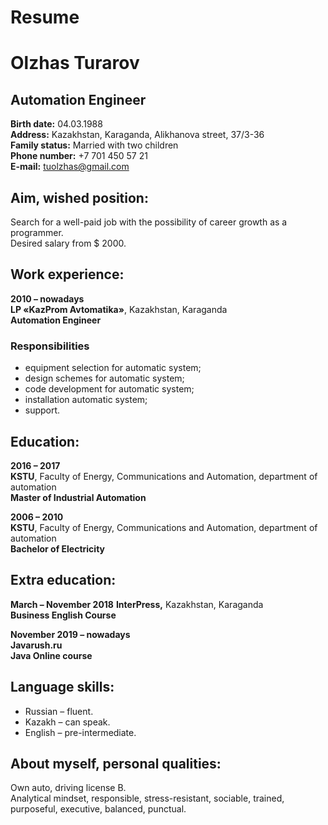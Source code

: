 
# **Resume**
# **Olzhas Turarov**  
## Automation Engineer  
**Birth date:**	04.03.1988  
**Address:**	Kazakhstan, Karaganda, Alikhanova street, 37/3-36  
**Family status:**	Married with two children  
**Phone number:**	+7 701 450 57 21  
**E-mail:**	tuolzhas@gmail.com  
  
## Aim, wished position:  
Search for a well-paid job with the possibility of career growth as a programmer.  
Desired salary from $ 2000.

  
## Work experience: 	
**2010 – nowadays**  
**LP «KazProm Avtomatika»**, Kazakhstan, Karaganda  
**Automation Engineer**  
  
### Responsibilities  
-	equipment selection for automatic system;  
-	design schemes for automatic system;  
-	code development for automatic system;  
-	installation automatic system;  
-	support.  
	  
## Education: 	
**2016 – 2017**  
**KSTU**, Faculty of Energy, Communications and Automation, department of automation  
**Master of Industrial Automation** 

**2006 – 2010**  
**KSTU**, Faculty of Energy, Communications and Automation, department of automation  
**Bachelor of Electricity** 
  
## Extra education: 	
**March – November 2018** 
**InterPress,** Kazakhstan, Karaganda  
**Business English Course**  
  
**November 2019 – nowadays**  
**Javarush.ru**  
**Java Online course**  
  
## Language skills: 	
  - Russian – fluent.  
  - Kazakh – can speak.   
  - English – pre-intermediate.  
  

## About myself, personal qualities:	 
Own auto, driving license B.  
Analytical mindset, responsible, stress-resistant, sociable, trained, purposeful, executive, balanced, punctual.  

